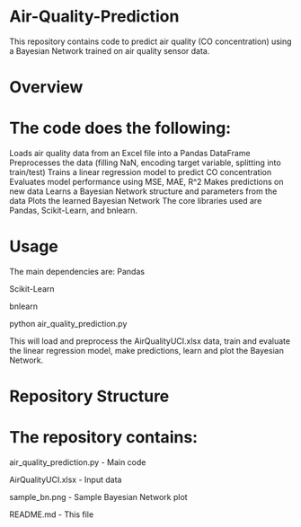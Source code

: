 # Air-Quality-Prediction
This repository contains code to predict air quality (CO concentration) using a Bayesian Network trained on air quality sensor data.

# Overview
# The code does the following:

Loads air quality data from an Excel file into a Pandas DataFrame
Preprocesses the data (filling NaN, encoding target variable, splitting into train/test)
Trains a linear regression model to predict CO concentration
Evaluates model performance using MSE, MAE, R^2
Makes predictions on new data
Learns a Bayesian Network structure and parameters from the data
Plots the learned Bayesian Network
The core libraries used are Pandas, Scikit-Learn, and bnlearn.

# Usage
The main dependencies are:
Pandas

Scikit-Learn

bnlearn

python air_quality_prediction.py

This will load and preprocess the AirQualityUCI.xlsx data, train and evaluate the linear regression model, make predictions, learn and plot the Bayesian Network.

# Repository Structure
# The repository contains:
air_quality_prediction.py - Main code

AirQualityUCI.xlsx - Input data

sample_bn.png - Sample Bayesian Network plot

README.md - This file
